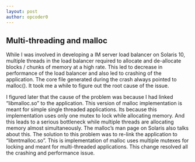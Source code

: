 ```yaml
---
layout: post
author: opcoder0
---
```


## Multi-threading and malloc

While I was involved in developing a IM server load balancer on Solaris 10, multiple threads in the load balancer required to allocate and de-allocate blocks / chunks of memory at a high rate. This led to decrease in performance of the load balancer and also led to crashing of the application. The core file generated during the crash always pointed to malloc(). It took me a while to figure out the root cause of the issue.

I figured later that the cause of the problem was because I had linked “libmalloc.so” to the application. This version of malloc implementation is meant for simple single threaded applications. Its because this implementation uses only one mutex to lock while allocating memory. And this leads to a serious bottleneck while multiple threads are allocating memory almost simultaneously. The malloc’s man page on Solaris also talks about this. The solution to this problem was to re-link the application to “libmtmalloc.so”. This is implementation of malloc uses multiple mutexes for locking and meant for multi-threaded applications. This change resolved all the crashing and performance issue.
